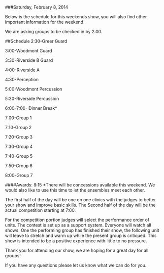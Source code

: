###Saturday, February 8, 2014

Below is the schedule for this weekends show, you will also find other important information for the weekend.

We are asking groups to be checked in by 2:00.

##Schedule
2:30-Greer Guard

3:00-Woodmont Guard

3:30-Riverside B Guard

4:00-Riverside A

4:30-Perception

5:00-Woodmont Percussion

5:30-Riverside Percussion

6:00-7:00- Dinner Break*

7:00-Group 1

7:10-Group 2

7:20-Group 3

7:30-Group 4

7:40-Group 5

7:50-Group 6

8:00-Group 7

####Awards: 8:15
*There will be concessions available this weekend. We would also like to use this time to let the ensembles meet each other.

The first half of the day will be one on one clinics with the judges to better your show and improve basic skills.
The Second half of the day will be the actual competition 
starting at 7:00.

For the competition portion judges will select the performance order of units.
The contest is set up as a support system. Everyone will watch all shows. One the performing group has finished their show, the following unit will leave to stretch and warm up while the present group is critiqued.
This show is intended to be a positive experience with little to no pressure.

Thank you for attending our show, we are hoping for a great day for all groups!

If you have any questions please let us know what we can do for you.